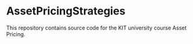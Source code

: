 AssetPricingStrategies
======================

This repository contains source code for the KIT university course Asset Pricing.